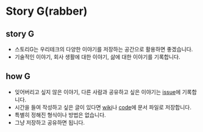 # Story G(rabber)

## story G
* 스토리G는 우리테크의 다양한 이야기를 저장하는 공간으로 활용하면 좋겠습니다.
* 기술적인 이야기, 회사 생활에 대한 이야기, 삶에 대한 이야기를 기록합니다.

## how G
* 잊어버리고 싶지 않은 이야기, 다른 사람과 공유하고 싶은 이야기는 [issue](issues)에 기록합니다.
* 시간을 들여 작성하고 싶은 글이 있다면 [wiki](wiki)나 [code]()에 문서 파일로 저장합니다.
* 특별히 정해진 형식이나 방법은 없습니다.
* 그냥 저장하고 공유하면 됩니다.
